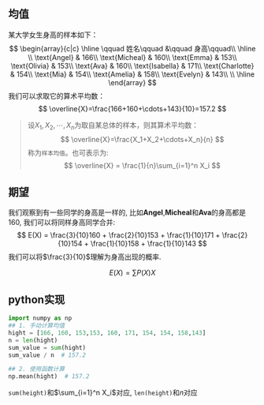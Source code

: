 ## 均值
某大学女生身高的样本如下：
$$
\begin{array}{c|c}
    \hline
    \qquad 姓名\qquad &\qquad 身高\qquad\\
    \hline
    \\
    \text{Angel} &  166\\
    \text{Micheal} &  160\\
    \text{Emma} &  153\\
    \text{Olivia} &  153\\
    \text{Ava} &  160\\
    \text{Isabella} &  171\\
    \text{Charlotte} &  154\\
    \text{Mia} & 154\\
    \text{Amelia} &  158\\
    \text{Evelyn} &  143\\
    \\
    \hline
\end{array}
$$
我们可以求取它的算术平均数：
$$
\overline{X}=\frac{166+160+\cdots+143}{10}=157.2
$$

>设$X_1,X_2,\cdots,X_n$为取自某总体的样本，则其算术平均数：
$$
\overline{X}=\frac{X_1+X_2+\cdots+X_n}{n}
$$
称为`样本均值`。也可表示为:
$$
\overline{X} = \frac{1}{n}\sum_{i=1}^n X_i
$$

## 期望
我们观察到有一些同学的身高是一样的, 比如**Angel**,**Micheal**和**Ava**的身高都是160, 我们可以将同样身高同学合并:
$$
E(X) = \frac{3}{10}160 + \frac{2}{10}153 + \frac{1}{10}171 + \frac{2}{10}154 + \frac{1}{10}158 + \frac{1}{10}143
$$
我们可以将$\frac{3}{10}$理解为身高出现的概率.

$$
E(X) = \sum P(X)X
$$


## python实现
```python
import numpy as np
## 1. 手动计算均值
hight = [166, 160, 153,153, 160, 171, 154, 154, 158,143]
n = len(hight)
sum_value = sum(hight)
sum_value / n  # 157.2

## 2. 使用函数计算
np.mean(hight)  # 157.2
```
`sum(height)`和$\sum_{i=1}^n X_i$对应, `len(height)`和$n$对应
